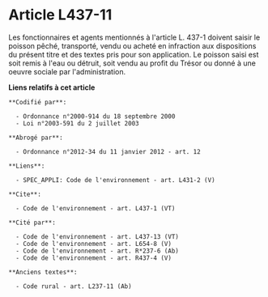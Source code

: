 # Article L437-11

Les fonctionnaires et agents mentionnés à l'article L. 437-1 doivent saisir le poisson pêché, transporté, vendu ou acheté en
infraction aux dispositions du présent titre et des textes pris pour son application. Le poisson saisi est soit remis à l'eau
ou détruit, soit vendu au profit du Trésor ou donné à une oeuvre sociale par l'administration.

**Liens relatifs à cet article**

	**Codifié par**:

	  - Ordonnance n°2000-914 du 18 septembre 2000
	  - Loi n°2003-591 du 2 juillet 2003

	**Abrogé par**:

	  - Ordonnance n°2012-34 du 11 janvier 2012 - art. 12

	**Liens**:

	  - SPEC_APPLI: Code de l'environnement - art. L431-2 (V)

	**Cite**:

	  - Code de l'environnement - art. L437-1 (VT)

	**Cité par**:

	  - Code de l'environnement - art. L437-13 (VT)
	  - Code de l'environnement - art. L654-8 (V)
	  - Code de l'environnement - art. R*237-6 (Ab)
	  - Code de l'environnement - art. R437-4 (V)

	**Anciens textes**:

	  - Code rural - art. L237-11 (Ab)
